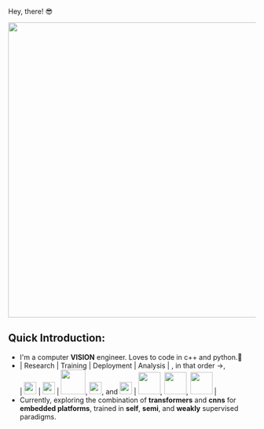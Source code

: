 Hey, there! 😎

<p align="center"><img src="https://github.com/hungryGeek16/rahul_mangalampalli/blob/master/images/vision_gif.gif" height=600 width=700></p>

## Quick Introduction:

* I'm a computer **VISION** engineer. Loves to code in c++ and python.🐍
* | Research | Training | Deployment | Analysis | , in that order ->,  
| <img src="https://github.com/pytorch/pytorch/blob/master/docs/source/_static/img/pytorch-logo-dark.svg" height = 25 /> | <img src="https://www.gstatic.com/devrel-devsite/prod/vffb6f747a4a347f610c19877672b152494f6401418724d2bc2f21104794d57bc/tensorflow/images/lockup.svg" height=25 /> | <img src="https://www.tensorflow.org/site-assets/images/project-logos/tensorflow-lite-logo-social.png" height=50 />, <img src="https://images.g2crowd.com/uploads/product/image/social_landscape/social_landscape_aa99b65f9d8254b306c7c75ed7e2e794/caffe.png" height= 25 />, and <img src="https://avatars.githubusercontent.com/u/5690313?s=200&v=4" height= 25 /> |  <img src="https://upload.wikimedia.org/wikipedia/commons/thumb/0/05/Scikit_learn_logo_small.svg/1200px-Scikit_learn_logo_small.svg.png" height=45 />, <img src="https://upload.wikimedia.org/wikipedia/commons/thumb/e/ed/Pandas_logo.svg/2560px-Pandas_logo.svg.png" height=45 />, <img src="https://upload.wikimedia.org/wikipedia/commons/thumb/b/b2/SCIPY_2.svg/1200px-SCIPY_2.svg.png" height=45 /> | 
* Currently, exploring the combination of **transformers** and **cnns** for **embedded platforms**, trained in **self**, **semi**, and **weakly** supervised paradigms.
